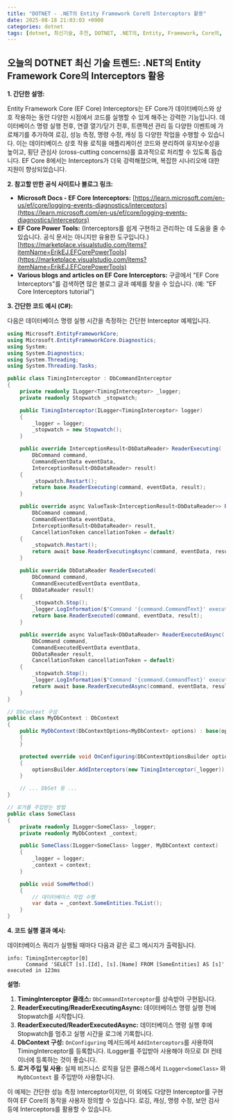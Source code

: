 ```yaml
---
title: "DOTNET - .NET의 Entity Framework Core의 Interceptors 활용"
date: 2025-08-18 21:03:03 +0900
categories: dotnet
tags: [dotnet, 최신기술, 추천, DOTNET, .NET의, Entity, Framework, Core의, Interceptors, 활용]
---
```


## 오늘의 DOTNET 최신 기술 트렌드: **.NET의 Entity Framework Core의 Interceptors 활용**

**1. 간단한 설명:**

Entity Framework Core (EF Core) Interceptors는 EF Core가 데이터베이스와 상호 작용하는 동안 다양한 시점에서 코드를 실행할 수 있게 해주는 강력한 기능입니다.  데이터베이스 명령 실행 전후, 연결 열기/닫기 전후, 트랜잭션 관리 등 다양한 이벤트에 가로채기를 추가하여 로깅, 성능 측정, 명령 수정, 캐싱 등 다양한 작업을 수행할 수 있습니다. 이는 데이터베이스 상호 작용 로직을 애플리케이션 코드와 분리하여 유지보수성을 높이고, 횡단 관심사 (cross-cutting concerns)를 효과적으로 처리할 수 있도록 돕습니다.  EF Core 8에서는 Interceptors가 더욱 강력해졌으며, 복잡한 시나리오에 대한 지원이 향상되었습니다.

**2. 참고할 만한 공식 사이트나 블로그 링크:**

*   **Microsoft Docs - EF Core Interceptors:** [https://learn.microsoft.com/en-us/ef/core/logging-events-diagnostics/interceptors](https://learn.microsoft.com/en-us/ef/core/logging-events-diagnostics/interceptors)
*   **EF Core Power Tools:** (Interceptors를 쉽게 구현하고 관리하는 데 도움을 줄 수 있습니다.  공식 문서는 아니지만 유용한 도구입니다.) [https://marketplace.visualstudio.com/items?itemName=ErikEJ.EFCorePowerTools](https://marketplace.visualstudio.com/items?itemName=ErikEJ.EFCorePowerTools)
*   **Various blogs and articles on EF Core Interceptors:** 구글에서 "EF Core Interceptors"를 검색하면 많은 블로그 글과 예제를 찾을 수 있습니다. (예: "EF Core Interceptors tutorial")

**3. 간단한 코드 예시 (C#):**

다음은 데이터베이스 명령 실행 시간을 측정하는 간단한 Interceptor 예제입니다.

```csharp
using Microsoft.EntityFrameworkCore;
using Microsoft.EntityFrameworkCore.Diagnostics;
using System;
using System.Diagnostics;
using System.Threading;
using System.Threading.Tasks;

public class TimingInterceptor : DbCommandInterceptor
{
    private readonly ILogger<TimingInterceptor> _logger;
    private readonly Stopwatch _stopwatch;

    public TimingInterceptor(ILogger<TimingInterceptor> logger)
    {
        _logger = logger;
        _stopwatch = new Stopwatch();
    }

    public override InterceptionResult<DbDataReader> ReaderExecuting(
        DbCommand command,
        CommandEventData eventData,
        InterceptionResult<DbDataReader> result)
    {
        _stopwatch.Restart();
        return base.ReaderExecuting(command, eventData, result);
    }

    public override async ValueTask<InterceptionResult<DbDataReader>> ReaderExecutingAsync(
        DbCommand command,
        CommandEventData eventData,
        InterceptionResult<DbDataReader> result,
        CancellationToken cancellationToken = default)
    {
        _stopwatch.Restart();
        return await base.ReaderExecutingAsync(command, eventData, result, cancellationToken);
    }

    public override DbDataReader ReaderExecuted(
        DbCommand command,
        CommandExecutedEventData eventData,
        DbDataReader result)
    {
        _stopwatch.Stop();
        _logger.LogInformation($"Command '{command.CommandText}' executed in {_stopwatch.ElapsedMilliseconds}ms");
        return base.ReaderExecuted(command, eventData, result);
    }

    public override async ValueTask<DbDataReader> ReaderExecutedAsync(
        DbCommand command,
        CommandExecutedEventData eventData,
        DbDataReader result,
        CancellationToken cancellationToken = default)
    {
        _stopwatch.Stop();
        _logger.LogInformation($"Command '{command.CommandText}' executed in {_stopwatch.ElapsedMilliseconds}ms");
        return await base.ReaderExecutedAsync(command, eventData, result, cancellationToken);
    }
}

// DbContext 구성
public class MyDbContext : DbContext
{
    public MyDbContext(DbContextOptions<MyDbContext> options) : base(options)
    {
    }

    protected override void OnConfiguring(DbContextOptionsBuilder optionsBuilder)
    {
        optionsBuilder.AddInterceptors(new TimingInterceptor(_logger)); // TimingInterceptor 등록
    }

    // ... DbSet 등 ...
}

// 로거를 주입받는 방법
public class SomeClass
{
    private readonly ILogger<SomeClass> _logger;
    private readonly MyDbContext _context;

    public SomeClass(ILogger<SomeClass> logger, MyDbContext context)
    {
        _logger = logger;
        _context = context;
    }

    public void SomeMethod()
    {
        // 데이터베이스 작업 수행
        var data = _context.SomeEntities.ToList();
    }
}
```

**4. 코드 실행 결과 예시:**

데이터베이스 쿼리가 실행될 때마다 다음과 같은 로그 메시지가 출력됩니다.

```
info: TimingInterceptor[0]
      Command 'SELECT [s].[Id], [s].[Name] FROM [SomeEntities] AS [s]' executed in 123ms
```

**설명:**

1.  **TimingInterceptor 클래스:** `DbCommandInterceptor`를 상속받아 구현됩니다.
2.  **ReaderExecuting/ReaderExecutingAsync:** 데이터베이스 명령 실행 전에 Stopwatch를 시작합니다.
3.  **ReaderExecuted/ReaderExecutedAsync:** 데이터베이스 명령 실행 후에 Stopwatch를 멈추고 실행 시간을 로그에 기록합니다.
4.  **DbContext 구성:** `OnConfiguring` 메서드에서 `AddInterceptors`를 사용하여 TimingInterceptor를 등록합니다.  ILogger를 주입받아 사용해야 하므로 DI 컨테이너에 등록하는 것이 좋습니다.
5.  **로거 주입 및 사용:** 실제 비즈니스 로직을 담은 클래스에서 `ILogger<SomeClass>` 와 `MyDbContext` 를 주입받아 사용합니다.

이 예제는 간단한 성능 측정 Interceptor이지만, 이 외에도 다양한 Interceptor를 구현하여 EF Core의 동작을 사용자 정의할 수 있습니다.  로깅, 캐싱, 명령 수정, 보안 검사 등에 Interceptors를 활용할 수 있습니다.

